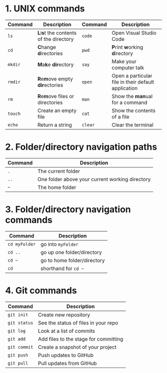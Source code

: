 # 1. UNIX commands

| Command | Description | Command| Description |
| --- | --- | --- | --- |
| `ls` | **L**i**s**t the contents of the directory | `code` | Open Visual Studio Code|
| `cd` | **C**hange **d**irectories| `pwd`| **P**rint **w**orking **d**irectory |
| `mkdir` | **M**a**k**e **dir**ectory | `say`| Make your computer talk |
| `rmdir` | **R**e**m**ove empty **dir**ectories  | `open`| Open a particular file in their default application|
| `rm` | **R**e**m**ove files or directories | `man` | Show the **man**ual for a command |
| `touch` | Create an empty file | `cat` | Show the contents of a file |
| `echo` | Return a string | `clear` | Clear the terminal |

# 2. Folder/directory navigation paths

| Command | Description |
| --- | --- |
| `.`  | The current folder |
| `..`| One folder above your current working directory |
| `~` | The home folder  |

# 3. Folder/directory navigation commands

| Command | Description |
| --- | --- |
| `cd myFolder` | go into `myFolder` |
| `cd ..`| go up one folder/directory
| `cd ~` | go to home folder/directory |
| `cd` | shorthand for `cd ~` |

# 4. Git commands
| Command | Description |
| --- | --- |
| `git init` | Create new repository |
| `git status` | See the status of files in your repo |
| `git log` | Look at a list of commits |
| `git add` | Add files to the stage for committing |
| `git commit` | Create a snapshot of your project |
| `git push` | Push updates to GitHub |
| `git pull` | Pull updates from GitHub |